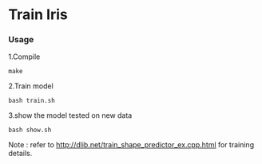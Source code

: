 
# Train Iris

### Usage

1.Compile
    
    make
    
	
2.Train	model
    
    bash train.sh
    
3.show the model tested on new data
    
    bash show.sh
	
Note : refer to http://dlib.net/train_shape_predictor_ex.cpp.html for training details.
    